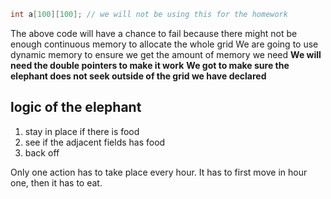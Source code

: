 ```c
int a[100][100]; // we will not be using this for the homework
```

The above code will have a chance to fail because there might not be enough continuous memory to allocate the whole grid
We are going to use dynamic memory to ensure we get the amount of memory we need
**We will need the double pointers to make it work**
**We got to make sure the elephant does not seek outside of the grid we have declared**

## logic of the elephant
1. stay in place if there is food
2. see if the adjacent fields has food
3. back off

Only one action has to take place every hour. It has to first move in hour one, then it has to eat.